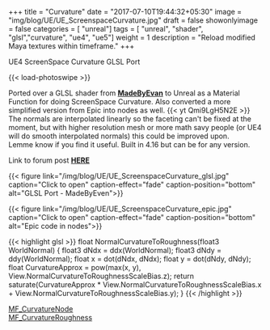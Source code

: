 +++
title = "Curvature"
date = "2017-07-10T19:44:32+05:30"
image = "img/blog/UE/UE_ScreenspaceCurvature.jpg"
draft = false
showonlyimage = false
categories = [ "unreal"]
tags = [ "unreal", "shader", "glsl","curvature", "ue4", "ue5"]
weight = 1
description = "Reload modified Maya textures within timeframe."
+++

UE4 ScreenSpace Curvature GLSL Port
<!--more-->
{{< load-photoswipe >}}

Ported over a GLSL shader from [**MadeByEvan**](http://madebyevan.com/shaders/curvature/) to Unreal as a Material Function for doing ScreenSpace Curvature.
Also converted a more simplified version from Epic into nodes as well.
{{< yt Qmi9LgH5N2E >}}
The normals are interpolated linearly so the faceting can't be fixed at the moment, but with higher resolution mesh or more math savy people (or UE4 will do smooth interpolated normals) this could be improved upon.  
Lemme know if you find it useful.
Built in 4.16 but can be for any version.

Link to forum post [**HERE**](https://forums.unrealengine.com/showthread.php?144724-FREE-Curvature-Shader)


{{< figure link="/img/blog/UE/UE_ScreenspaceCurvature_glsl.jpg" caption="Click to open" caption-effect="fade" caption-position="bottom" alt="GLSL Port - MadeByEven">}}

{{< figure link="/img/blog/UE/UE_ScreenspaceCurvature_epic.jpg" caption="Click to open" caption-effect="fade" caption-position="bottom" alt="Epic code in nodes">}}


{{< highlight glsl >}}
float NormalCurvatureToRoughness(float3 WorldNormal)
{
    float3 dNdx = ddx(WorldNormal);
    float3 dNdy = ddy(WorldNormal);
    float x = dot(dNdx, dNdx);
    float y = dot(dNdy, dNdy);
    float CurvatureApprox = pow(max(x, y), View.NormalCurvatureToRoughnessScaleBias.z);
	return saturate(CurvatureApprox * View.NormalCurvatureToRoughnessScaleBias.x + View.NormalCurvatureToRoughnessScaleBias.y);
}
{{< /highlight >}}

[MF_CurvatureNode](/downloads/MF_CurvatureNode.zip)  
[MF_CurvatureRoughness](/downloads/MF_CurvatureRoughness.zip)